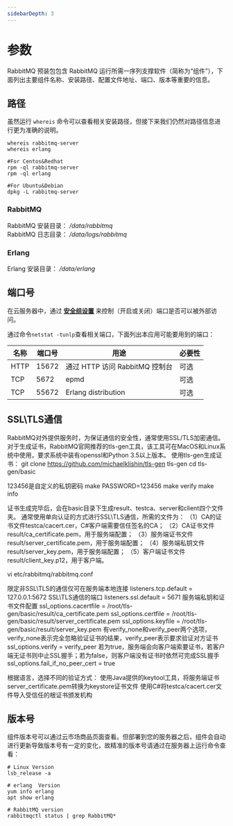 ```yaml
---
sidebarDepth: 3
---
```


# 参数

RabbitMQ 预装包包含 RabbitMQ 运行所需一序列支撑软件（简称为“组件”），下面列出主要组件名称、安装路径、配置文件地址、端口、版本等重要的信息。

## 路径

虽然运行 `whereis` 命令可以查看相关安装路径，但接下来我们仍然对路径信息进行更为准确的说明。

```shell
whereis rabbitmq-server
whereis erlang

#For Centos&Redhat
rpm -ql rabbitmq-server
rpm -ql erlang

#For Ubuntu&Debian
dpkg -L rabbitmq-server
```

### RabbitMQ

RabbitMQ 安装目录： */data/rabbitmq*  
RabbitMQ 日志目录： */data/logs/rabbitmq*  

### Erlang

Erlang 安装目录： */data/erlang*  

## 端口号

在云服务器中，通过 **[安全组设置](https://support.websoft9.com/docs/faq/zh/tech-instance.html)** 来控制（开启或关闭）端口是否可以被外部访问。 

通过命令`netstat -tunlp`查看相关端口，下面列出本应用可能要用到的端口：

| 名称 | 端口号 | 用途 |  必要性 |
| --- | --- | --- | --- |
| HTTP | 15672 | 通过 HTTP 访问 RabbitMQ 控制台 | 可选 |
| TCP | 5672 | epmd | 可选 |
| TCP | 55672 | Erlang distribution | 可选 |

## SSL\TLS通信
RabbitMQ对外提供服务时，为保证通信的安全性，通常使用SSL/TLS加密通信。
对于生成证书，RabbitMQ官网推荐的tls-gen工具，该工具可在MacOS和Linux系统中使用，要求系统中装有openssl和Python 3.5以上版本。
使用tls-gen生成证书：
git clone https://github.com/michaelklishin/tls-gen tls-gen
cd tls-gen/basic

123456是自定义的私钥密码
make PASSWORD=123456
make verify
make info

证书生成完毕后，会在basic目录下生成result、testca、server和client四个文件夹。
通常使用单向认证的方式进行SSL\TLS通信，所需的文件为：
（1）CA的证书文件testca/cacert.cer，C#客户端需要信任签名的CA；
（2）CA证书文件result/ca_certificate.pem，用于服务端配置；
（3）服务端证书文件result/server_certificate.pem，用于服务端配置；
（4）服务端私钥文件result/server_key.pem，用于服务端配置；
（5）客户端证书文件result/client_key.p12，用于客户端。

vi etc/rabbitmq/rabbitmq.conf

限定非SSL\TLS的通信仅可在服务端本地连接
listeners.tcp.default = 127.0.0.1:5672
SSL\TLS通信的端口
listeners.ssl.default = 5671
服务端私钥和证书文件配置
ssl_options.cacertfile = /root/tls-gen/basic/result/ca_certificate.pem
ssl_options.certfile = /root/tls-gen/basic/result/server_certificate.pem
ssl_options.keyfile = /root/tls-gen/basic/result/server_key.pem
有verify_none和verify_peer两个选项，verify_none表示完全忽略验证证书的结果，verify_peer表示要求验证对方证书
ssl_options.verify = verify_peer
若为true，服务端会向客户端索要证书，若客户端无证书则中止SSL握手；若为false，则客户端没有证书时依然可完成SSL握手
ssl_options.fail_if_no_peer_cert = true

根据语言，选择不同的验证方式：
使用Java提供的keytool工具，将服务端证书server_certificate.pem转换为keystore证书文件
使用C#将testca/cacert.cer文件导入受信任的根证书颁发机构



## 版本号

组件版本号可以通过云市场商品页面查看。但部署到您的服务器之后，组件会自动进行更新导致版本号有一定的变化，故精准的版本号请通过在服务器上运行命令查看：

```shell
# Linux Version
lsb_release -a

# erlang  Version
yum info erlang
apt show erlang

# RabbitMQ version
rabbitmqctl status | grep RabbitMQ*
```
